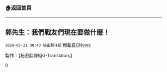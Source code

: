 ###  [:house:返回首頁](https://github.com/ourhimalayas/txt)
---

## 郭先生：我們戰友們現在要做什麼！
`2020-07-21 08:43 秘密翻译组` [轉載自GNews](https://gnews.org/zh-hant/271415/)

製作：【秘密翻譯組G-Translators】

0
